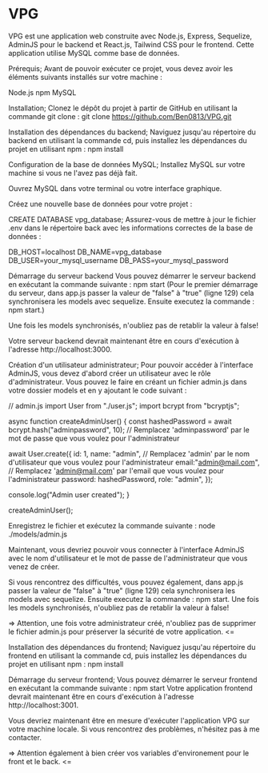 # VPG

VPG est une application web construite avec Node.js, Express, Sequelize, AdminJS pour le backend et React.js, Tailwind CSS pour le frontend. Cette application utilise MySQL comme base de données.

Prérequis;
Avant de pouvoir exécuter ce projet, vous devez avoir les éléments suivants installés sur votre machine :

Node.js
npm
MySQL

Installation;
Clonez le dépôt du projet à partir de GitHub en utilisant la commande git clone : git clone https://github.com/Ben0813/VPG.git

Installation des dépendances du backend;
Naviguez jusqu'au répertoire du backend en utilisant la commande cd, puis installez les dépendances du projet en utilisant npm : npm install

Configuration de la base de données MySQL;
Installez MySQL sur votre machine si vous ne l'avez pas déjà fait.

Ouvrez MySQL dans votre terminal ou votre interface graphique.

Créez une nouvelle base de données pour votre projet :

CREATE DATABASE vpg_database;
Assurez-vous de mettre à jour le fichier .env dans le répertoire back avec les informations correctes de la base de données :

DB_HOST=localhost
DB_NAME=vpg_database
DB_USER=your_mysql_username
DB_PASS=your_mysql_password

Démarrage du serveur backend
Vous pouvez démarrer le serveur backend en exécutant la commande suivante : npm start (Pour le premier démarrage du serveur, dans app.js passer la valeur de "false" à "true" (ligne 129) cela synchronisera les models avec sequelize. Ensuite executez la commande : npm start.)

Une fois les models synchronisés, n'oubliez pas de retablir la valeur à false!

Votre serveur backend devrait maintenant être en cours d'exécution à l'adresse http://localhost:3000.

Création d'un utilisateur administrateur;
Pour pouvoir accéder à l'interface AdminJS, vous devez d'abord créer un utilisateur avec le rôle d'administrateur. Vous pouvez le faire en créant un fichier admin.js dans votre dossier models et en y ajoutant le code suivant :

// admin.js
import User from "./user.js";
import bcrypt from "bcryptjs";

async function createAdminUser() {
  const hashedPassword = await bcrypt.hash("adminpassword", 10); // Remplacez 'adminpassword' par le mot de passe que vous voulez pour l'administrateur

  await User.create({
    id: 1,
    name: "admin", // Remplacez 'admin' par le nom d'utilisateur que vous voulez pour l'administrateur
    email:"admin@mail.com", // Remplacez 'admin@mail.com' par l'email que vous voulez pour l'administrateur
    password: hashedPassword,
    role: "admin",
  });

  console.log("Admin user created");
}

createAdminUser();


Enregistrez le fichier et exécutez la commande suivante : node ./models/admin.js

Maintenant, vous devriez pouvoir vous connecter à l'interface AdminJS avec le nom d'utilisateur et le mot de passe de l'administrateur que vous venez de créer.

Si vous rencontrez des difficultés, vous pouvez également, dans app.js passer la valeur de "false" à "true" (ligne 129) cela synchronisera les models avec sequelize. Ensuite executez la commande : npm start.
Une fois les models synchronisés, n'oubliez pas de retablir la valeur à false!

=> Attention, une fois votre administrateur créé, n'oubliez pas de supprimer le fichier admin.js pour préserver la sécurité de votre application. <=

Installation des dépendances du frontend;
Naviguez jusqu'au répertoire du frontend en utilisant la commande cd, puis installez les dépendances du projet en utilisant npm : npm install

Démarrage du serveur frontend;
Vous pouvez démarrer le serveur frontend en exécutant la commande suivante : npm start
Votre application frontend devrait maintenant être en cours d'exécution à l'adresse http://localhost:3001.

Vous devriez maintenant être en mesure d'exécuter l'application VPG sur votre machine locale. Si vous rencontrez des problèmes, n'hésitez pas à me contacter. 

=> Attention également à bien créer vos variables d'environement pour le front et le back. <=
